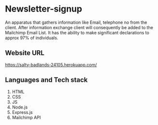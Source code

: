 # Newsletter-signup
An apparatus that gathers information like Email, telephone no from the client. After information exchange client will
consequently be added to the Mailchimp Email List.
It has the ability to make significant declarations to approx 97% of individuals.

## Website URL
https://salty-badlands-24105.herokuapp.com/

## Languages and Tech stack
1. HTML
2. CSS
3. JS
4. Node.js
5. Express.js
6. Mailchimp API
